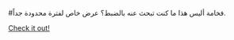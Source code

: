 #فخامة أليس هذا ما كنت تبحث عنه بالضبط؟ عرض خاص لفترة محدودة جداً.

[Check it out!](https://www.facebook.com/share/17TW2PL6Tj/)